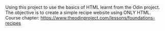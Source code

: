 Using this project to use the basics of HTML learnt from the Odin project.
The objective is to create a simple recipe website using ONLY HTML. Course chapter: https://www.theodinproject.com/lessons/foundations-recipes